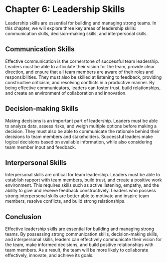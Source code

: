 # Chapter 6: Leadership Skills

Leadership skills are essential for building and managing strong teams. In this chapter, we will explore three key areas of leadership skills: communication skills, decision-making skills, and interpersonal skills.

## Communication Skills

Effective communication is the cornerstone of successful team leadership. Leaders must be able to articulate their vision for the team, provide clear direction, and ensure that all team members are aware of their roles and responsibilities. They must also be skilled at listening to feedback, providing constructive criticism, and resolving conflicts in a productive manner. By being effective communicators, leaders can foster trust, build relationships, and create an environment of collaboration and innovation.

## Decision-making Skills

Making decisions is an important part of leadership. Leaders must be able to analyze data, assess risks, and weigh multiple options before making a decision. They must also be able to communicate the rationale behind their decisions to team members and stakeholders. Successful leaders make logical decisions based on available information, while also considering team member input and feedback.

## Interpersonal Skills

Interpersonal skills are critical for team leadership. Leaders must be able to establish rapport with team members, build trust, and create a positive work environment. This requires skills such as active listening, empathy, and the ability to give and receive feedback constructively. Leaders who possess strong interpersonal skills are better able to motivate and inspire team members, resolve conflicts, and build strong relationships.

## Conclusion

Effective leadership skills are essential for building and managing strong teams. By possessing strong communication skills, decision-making skills, and interpersonal skills, leaders can effectively communicate their vision for the team, make informed decisions, and build positive relationships with team members. As a result, the team will be more likely to collaborate effectively, innovate, and achieve its goals.

